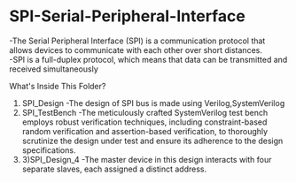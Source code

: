 # SPI-Serial-Peripheral-Interface
-The Serial Peripheral Interface (SPI) is a communication protocol that allows devices to communicate with each other over short distances.   
-SPI is a full-duplex protocol, which means that data can be transmitted and received simultaneously

What's Inside This Folder?
1) SPI_Design 
-The design of SPI bus is made using Verilog,SystemVerilog
2) SPI_TestBench
-The meticulously crafted SystemVerilog test bench employs robust verification techniques, including constraint-based random verification and assertion-based verification, to thoroughly scrutinize the design under test and ensure its adherence to the design specifications.
3) 3)SPI_Design_4
-The master device in this design interacts with four separate slaves, each assigned a distinct address.




